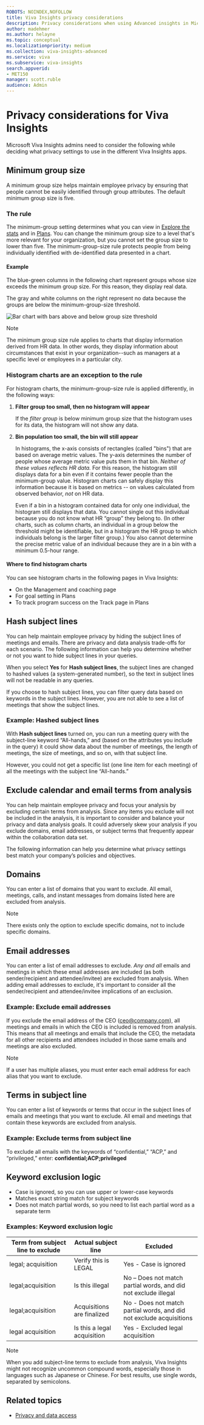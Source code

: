 ```yaml
---
ROBOTS: NOINDEX,NOFOLLOW
title: Viva Insights privacy considerations
description: Privacy considerations when using Advanced insights in Microsoft Viva Insights to analyze your organizational data 
author: madehmer
ms.author: helayne
ms.topic: conceptual
ms.localizationpriority: medium 
ms.collection: viva-insights-advanced 
ms.service: viva 
ms.subservice: viva-insights 
search.appverid: 
- MET150 
manager: scott.ruble
audience: Admin
---
```


# Privacy considerations for Viva Insights

Microsoft Viva Insights admins need to consider the following while deciding what privacy settings to use in the different Viva Insights apps.

## Minimum group size

A minimum group size helps maintain employee privacy by ensuring that people cannot be easily identified through group attributes. The default minimum group size is five.

### The rule

The minimum-group setting determines what you can view in [Explore the stats](/viva/insights/Use/explore-metrics-week-life?toc=/viva/insights/use/toc.json&bc=/viva/insights/breadcrumb/toc.json) and in [Plans](/viva/insights/Tutorials/solutionsv2-intro?toc=/viva/insights/use/toc.json&bc=/viva/insights/breadcrumb/toc.json). You can change the minimum group size to a level that's more relevant for your organization, but you cannot set the group size to lower than five. The minimum-group-size rule protects people from being individually identified with de-identified data presented in a chart.

#### Example

The blue-green columns in the following chart represent groups whose size exceeds the minimum group size. For this reason, they display real data.

The gray and white columns on the right represent no data because the groups are below the minimum-group-size threshold.

<img src="../Images/WpA/group-size-bars.png" alt="Bar chart with bars above and below group size threshold">

>[!Note]
>The minimum group size rule applies to charts that display information derived from HR data. In other words, they display information about circumstances that exist in your organization--such as managers at a specific level or employees in a particular city.  

### Histogram charts are an exception to the rule

For histogram charts, the minimum-group-size rule is applied differently, in the following ways:

1. **Filter group too small, then no histogram will appear**

   If the _filter group_ is below minimum group size that the histogram uses for its data, the histogram will not show any data.

2. **Bin population too small, the bin will still appear**

   In histograms, the x-axis consists of rectangles (called "bins") that are based on average metric values. The y-axis determines the number of people whose average metric value puts them in that bin. _Neither of these values reflects HR data._ For this reason, the histogram still displays data for a bin even if it contains fewer people than the minimum-group value. Histogram charts can safely display this information because it is based on metrics -- on values calculated from observed behavior, _not_ on HR data.

   Even if a bin in a histogram contained data for only one individual, the histogram still displays that data. You cannot single out this individual because you do not know what HR “group” they belong to. (In other charts, such as column charts, an individual in a group below the threshold might be identifiable, but in a histogram the HR group to which individuals belong is the larger filter group.) You also cannot determine the precise metric value of an individual because they are in a bin with a minimum 0.5-hour range.

#### Where to find histogram charts

You can see histogram charts in the following pages in Viva Insights:

* On the Management and coaching page
* For goal setting in Plans
* To track program success on the Track page in Plans

## Hash subject lines

You can help maintain employee privacy by hiding the subject lines of meetings and emails. There are privacy and data analysis trade-offs for each scenario. The following information can help you determine whether or not you want to hide subject lines in your queries.  

When you select **Yes** for **Hash subject lines**, the subject lines are changed to hashed values (a system-generated number), so the text in subject lines will not be readable in any queries.

If you choose to hash subject lines, you can filter query data based on keywords in the subject lines. However, you are not able to see a list of meetings that show the subject lines.

### Example: Hashed subject lines

With **Hash subject lines** turned on, you can run a meeting query with the subject-line keyword “All-hands,” and (based on the attributes you include in the query) it could show data about the number of meetings, the length of meetings, the size of meetings, and so on, with that subject line.

However, you could not get a specific list (one line item for each meeting) of all the meetings with the subject line “All-hands.”

## Exclude calendar and email terms from analysis

You can help maintain employee privacy and focus your analysis by excluding certain terms from analysis. Since any items you exclude will not be included in the analysis, it is important to  consider and balance your privacy and data analysis goals. It could adversely skew your analysis if you exclude domains, email addresses, or subject terms that frequently appear within the collaboration data set.

The following information can help you determine what privacy settings best match your company’s policies and objectives.

## Domains

You can enter a list of domains that you want to exclude. All email, meetings, calls, and instant messages from domains listed here are excluded from analysis.

> [!Note]
> There exists only the option to exclude specific domains, not to include specific domains.

## Email addresses

You can enter a list of email addresses to exclude. _Any and all_ emails and meetings in which these email addresses are included (as both sender/recipient and attendee/invitee) are excluded from analysis. When adding email addresses to exclude, it's important to consider all the sender/recipient and attendee/invitee implications of an exclusion.

### Example: Exclude email addresses

If you exclude the email address of the CEO (ceo@company.com), all meetings and emails in which the CEO is included is removed from analysis. This means that all meetings and emails that include the CEO, the metadata for all other recipients and attendees included in those same emails and meetings are also excluded.

> [!Note]
> If a user has multiple aliases, you must enter each email address for each alias that you want to exclude.

## Terms in subject line

You can enter a list of keywords or terms that occur in the subject lines of emails and meetings that you want to exclude. All email and meetings that contain these keywords are excluded from analysis.

### Example: Exclude terms from subject line

To exclude all emails with the keywords of “confidential,” “ACP,” and “privileged,” enter: **confidential;ACP;privileged**

## Keyword exclusion logic

* Case is ignored, so you can use upper or lower-case keywords
* Matches exact string match for subject keywords
* Does not match partial words, so you need to list each partial word as a separate term

### Examples: Keyword exclusion logic

Term from subject line to exclude | Actual subject line | Excluded
---------|----------|---------
 legal; acquisition | Verify this is LEGAL | Yes - Case is ignored
 legal;acquisition | Is this illegal | No – Does not match partial words, and did not exclude illegal
 legal;acquisition | Acquisitions are finalized | No - Does not match partial words, and did not exclude acquisitions
 legal acquisition |Is this a legal acquisition | Yes  - Excluded legal acquisition

 >[!Note]
 >When you add subject-line terms to exclude from analysis, Viva Insights might not recognize uncommon compound words, especially those in languages such as Japanese or Chinese. For best results, use single words, separated by semicolons.

## Related topics

* [Privacy and data access](/viva/insights/privacy/privacy-and-data-access?toc=/viva/insights/use/toc.json&bc=/viva/insights/breadcrumb/toc.json)
